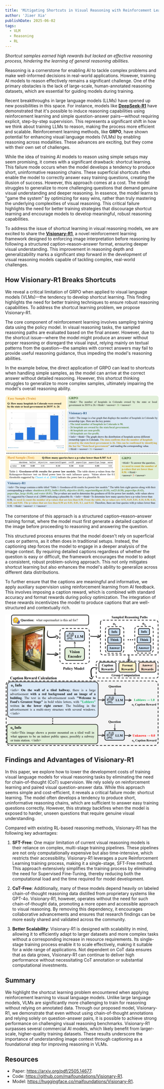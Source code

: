 ```yaml
---
title: 'Mitigating Shortcuts in Visual Reasoning with Reinforcement Learning'
author: 'Jiaer Xia'
publishDate: 2025-06-02
tags:
  - VLM
  - Reasoning
  - RL
---
```


*Shortcut samples earned high rewards but lacked an effective reasoning process, hindering the learning of general reasoning abilities.*


Reasoning is a cornerstone for enabling AI to tackle complex problems and make well-informed decisions in real-world applications. However, training AI models to reason effectively remains a significant challenge. One of the primary obstacles is the lack of large-scale, human-annotated reasoning datasets, which are essential for guiding models during training.

Recent breakthroughs in large language models (LLMs) have opened up new possibilities in this space. For instance, models like [**DeepSeek-R1**](https://github.com/deepseek-ai/DeepSeek-R1) have demonstrated that it's possible to induce reasoning capabilities using reinforcement learning and simple question-answer pairs—without requiring explicit, step-by-step supervision. This represents a significant shift in how we think about training LLMs to reason, making the process more efficient and scalable. Reinforcement learning methods, like **GRPO**, have shown potential for enhancing visual language models (VLMs) by enabling reasoning across modalities. These advances are exciting, but they come with their own set of challenges.

While the idea of training AI models to reason using simple setups may seem promising, it comes with a significant drawback: shortcut learning. This failure mode occurs when the model develops a tendency to produce short, uninformative reasoning chains. These superficial shortcuts often enable the model to correctly answer easy training questions, creating the illusion of success. However, this approach comes at a cost. The model struggles to generalize to more challenging questions that demand genuine visual understanding and deeper reasoning. In essence, the model learns to "game the system" by optimizing for easy wins, rather than truly mastering the underlying complexities of visual reasoning. This critical failure highlights the need for better training strategies that discourage shortcut learning and encourage models to develop meaningful, robust reasoning capabilities.

To address the issue of shortcut learning in visual reasoning models, we are excited to share the [**Visionary-R1**](https://arxiv.org/pdf/2505.14677), a novel reinforcement learning framework designed to enforcing image interpretation before reasoning by following a structured caption–reason–answer format, ensuring deeper visual understanding. This improvement in reasoning depth and generalizability marks a significant step forward in the development of visual reasoning models capable of tackling complex, real-world challenges.

## How Visionary-R1 Breaks Shortcuts

We reveal a critical limitation of GRPO when applied to visual language models (VLMs)—the tendency to develop shortcut learning. This finding highlights the need for better training techniques to ensure robust reasoning capabilities. To address the shortcut learning problem, we propose Visionary-R1.

The core component of reinforcement learning involves sampling training data using the policy model. In visual reasoning tasks, the sampled reasoning paths are evaluated based on the final answer. However, due to the shortcut issue—where the model might produce an answer without proper reasoning or disregard the visual input, relying mainly on textual patterns from the question—the samples with correct answers may fail to provide useful reasoning guidance, thus impeding the model's reasoning abilities.

In the example below, the direct application of GRPO can lead to shortcuts when handling simple samples, as the model can arrive at the correct answer without detailed reasoning. However, this shortcut thinking struggles to generalize to more complex samples, ultimately impairing the model's overall reasoning ability.

![](Case.png "Case")

The cornerstone of this approach is a structured caption–reason–answer training format, where the model must first generate a detailed caption of the image before proceeding to reasoning and answering the question.

This structured process ensures that the model doesn't rely on superficial cues or patterns, as it often does in traditional setups. Instead, the captioning step forces the model to engage in a deeper analysis of the image context. By requiring detailed captions regardless of whether the question is easy or difficult, the framework encourages the model to adopt a consistent, robust problem-solving approach. This not only mitigates shortcut learning but also enhances the model's ability to generalize across different data distributions.

To further ensure that the captions are meaningful and informative, we apply auxiliary supervision using reinforcement learning from AI feedback. This involves imposing a caption reward, which is combined with standard accuracy and format rewards during policy optimization. The integration of these rewards incentivizes the model to produce captions that are well-structured and contextually rich.

![](Method.png "Method")

## Findings and Advantages of Visionary-R1

In this paper, we explore how to lower the development costs of training visual language models for visual reasoning tasks by eliminating the need for chain-of-thought (CoT) supervision. We rely solely on reinforcement learning and paired visual question-answer data. While this approach seems simple and cost-efficient, it reveals a critical failure mode: shortcut learning. The model often develops a tendency to produce short, uninformative reasoning chains, which are sufficient to answer easy training questions correctly. However, this strategy backfires when the model is exposed to harder, unseen questions that require genuine visual understanding.

Compared with existing RL-based reasoning methods, Visionary-R1 has the following key advantages:

1. **SFT-Free**:  One major limitation of current visual reasoning models is their reliance on complex, multi-stage training pipelines. These pipelines are not only computationally expensive but also time-intensive, which restricts their accessibility. Visionary-R1 leverages a pure Reinforcement Learning training process, making it a single-stage, SFT-Free method. This approach extensively simplifies the training process by eliminating the need for Supervised Fine-Tuning, thereby reducing both the computational load and the time required for model development.

2. **CoT-Free**: Additionally, many of these models depend heavily on labeled chain-of-thought reasoning data distilled from proprietary systems like GPT-4o. Visionary-R1, however, operates without the need for such chain-of-thought data, promoting a more open and accessible approach to visual reasoning. By removing this dependency, it encourages collaborative advancements and ensures that research findings can be more easily shared and validated across the community.

3. **Better Scalability**: Visionary-R1 is designed with scalability in mind, allowing it to efficiently adapt to larger datasets and more complex tasks without a corresponding increase in resource requirements. Its single-stage training process enable it to scale effectively, making it suitable for a wide range of applications. Not dependent on CoT data ensures that as data grows, Visionary-R1 can continue to deliver high performance without necessitating CoT annotation or substantial computational investments.


## Summary

We highlight the shortcut learning problem encountered when applying reinforcement learning to visual language models. Unlike large language models, VLMs are significantly more challenging to train for reasoning without relying on annotated data. Through our proposed model, Visionary-R1, we demonstrate that even without using chain-of-thought annotations and relying solely on question-answer pairs, it is possible to achieve strong performance on challenging visual reasoning benchmarks. Visionary-R1 surpasses several commercial AI models, which likely benefit from larger-scale, higher-quality training datasets. These results underscore the importance of understanding image context through captioning as a foundational step for improving reasoning in VLMs.

## Resources
- Paper: https://arxiv.org/pdf/2505.14677.
- Code: https://github.com/maifoundations/Visionary-R1.
- Model: https://huggingface.co/maifoundations/Visionary-R1.